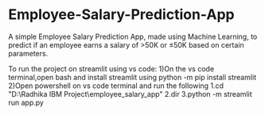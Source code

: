 # Employee-Salary-Prediction-App
A simple Employee Salary Prediction App, made using Machine Learning, to predict if an employee earns a salary of >50K or ≤50K based on certain parameters.


To run the project on streamlit using vs code:
1)On the vs code terminal,open bash and install streamlit using python -m pip install streamlit
2)Open powershell on vs code terminal and run the following 
  1.cd "D:\Radhika IBM Project\employee_salary_app"
  2.dir
  3.python -m streamlit run app.py
